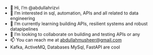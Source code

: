 - 👋 Hi, I’m @abdullahrizvi
- 👀 I’m interested in sql, automation, APIs and all related to data engineering
- 🌱 I’m currently learning building APIs, resilient systems and robust datapipelines
- 💞️ I’m looking to collaborate on building and testing APIs or any 
- 📫 You can reach me at abdullahmusheer@gmail.com
- Kafka, ActiveMQ, Databases MySql, FastAPI are cool

<!---
abdullahrizvi/abdullahrizvi is a ✨ special ✨ repository because its `README.md` (this file) appears on your GitHub profile.
You can click the Preview link to take a look at your changes.
--->
